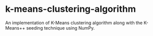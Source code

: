 # k-means-clustering-algorithm
An implementation of K-Means clustering algorithm along with the K-Means++ seeding technique using NumPy.
